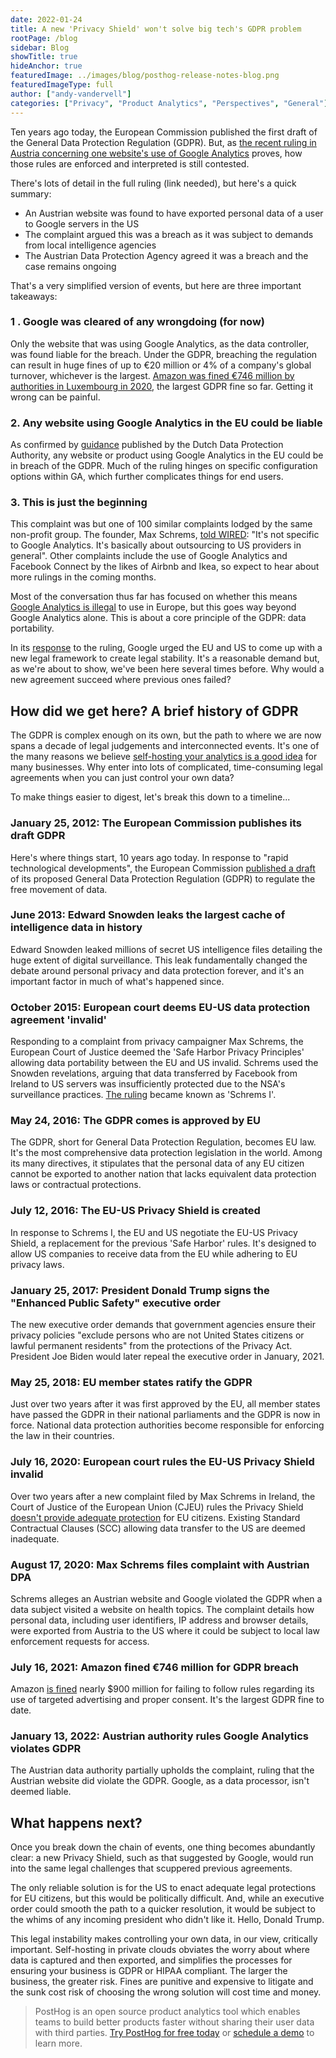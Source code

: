 ```yaml
---
date: 2022-01-24
title: A new 'Privacy Shield' won't solve big tech's GDPR problem
rootPage: /blog
sidebar: Blog
showTitle: true
hideAnchor: true
featuredImage: ../images/blog/posthog-release-notes-blog.png
featuredImageType: full
author: ["andy-vandervell"]
categories: ["Privacy", "Product Analytics", "Perspectives", "General"]
---
```


Ten years ago today, the European Commission published the first draft of the General Data Protection Regulation (GDPR). But, as [the recent ruling in Austria concerning one website's use of Google Analytics](https://isgoogleanalyticsillegal.com/) proves, how those rules are enforced and interpreted is still contested.

There's lots of detail in the full ruling (link needed), but here's a quick summary:

- An Austrian website was found to have exported personal data of a user to Google servers in the US
- The complaint argued this was a breach as it was subject to demands from local intelligence agencies
- The Austrian Data Protection Agency agreed it was a breach and the case remains ongoing 

That's a very simplified version of events, but here are three important takeaways:

### 1 . Google was cleared of any wrongdoing (for now)
Only the website that was using Google Analytics, as the data controller, was found liable for the breach. Under the GDPR, breaching the regulation can result in huge fines of up to €20 million or 4% of a company's global turnover, whichever is the largest. [Amazon was fined €746 million by authorities in Luxembourg in 2020](https://www.bbc.co.uk/news/business-58024116), the largest GDPR fine so far. Getting it wrong can be painful.

### 2. Any website using Google Analytics in the EU could be liable
As confirmed by [guidance](https://tweakers.net/nieuws/192020/autoriteit-persoonsgegevens-waarschuwt-voor-mogelijk-verbod-op-google-analytics.html) published by the Dutch Data Protection Authority, any website or product using Google Analytics in the EU could be in breach of the GDPR. Much of the ruling hinges on specific configuration options within GA, which further complicates things for end users.

### 3. This is just the beginning
This complaint was but one of 100 similar complaints lodged by the same non-profit group. The founder, Max Schrems, [told WIRED](https://www.wired.co.uk/article/google-analytics-europe-austria-privacy-shield): "It's not specific to Google Analytics. It's basically about outsourcing to US providers in general". Other complaints include the use of Google Analytics and Facebook Connect by the likes of Airbnb and Ikea, so expect to hear about more rulings in the coming months.

Most of the conversation thus far has focused on whether this means [Google Analytics is illegal](https://isgoogleanalyticsillegal.com/) to use in Europe, but this goes way beyond Google Analytics alone. This is about a core principle of the GDPR: data portability.

In its [response](https://blog.google/around-the-globe/google-europe/its-time-for-a-new-eu-us-data-transfer-framework/) to the ruling, Google urged the EU and US to come up with a new legal framework to create legal stability. It's a reasonable demand but, as we're about to show, we've been here several times before. Why would a new agreement succeed where previous ones failed?

## How did we get here? A brief history of GDPR
The GDPR is complex enough on its own, but the path to where we are now spans a decade of legal judgements and interconnected events. It's one of the many reasons we believe [self-hosting your analytics is a good idea](https://posthog.com/blog/why-companies-self-host) for many businesses. Why enter into lots of complicated, time-consuming legal agreements when you can just control your own data?

To make things easier to digest, let's break this down to a timeline...

### January 25, 2012: The European Commission publishes its draft GDPR
Here's where things start, 10 years ago today. In response to "rapid technological developments", the European Commission [published a draft](https://web.archive.org/web/20121203024154/http://ec.europa.eu/justice/data-protection/document/review2012/com_2012_11_en.pdf) of its proposed General Data Protection Regulation (GDPR) to regulate the free movement of data. 

### June 2013: Edward Snowden leaks the largest cache of intelligence data in history
Edward Snowden leaked millions of secret US intelligence files detailing the huge extent of digital surveillance. This leak fundamentally changed the debate around personal privacy and data protection forever, and it's an important factor in much of what's happened since.

### October 2015: European court deems EU-US data protection agreement 'invalid'
Responding to a complaint from privacy campaigner Max Schrems, the European Court of Justice deemed the 'Safe Harbor Privacy Principles' allowing data portability between the EU and US invalid. Schrems used the Snowden revelations, arguing that data transferred by Facebook from Ireland to US servers was insufficiently protected due to the NSA's surveillance practices. [The ruling](https://iapp.org/resources/article/schrems-i/) became known as 'Schrems I'.

### May 24, 2016: The GDPR comes is approved by EU
The GDPR, short for General Data Protection Regulation, becomes EU law. It's the most comprehensive data protection legislation in the world. Among its many directives, it stipulates that the personal data of any EU citizen cannot be exported to another nation that lacks equivalent data protection laws or contractual protections.   

### July 12, 2016: The EU-US Privacy Shield is created
In response to Schrems I, the EU and US negotiate the EU-US Privacy Shield, a replacement for the previous 'Safe Harbor' rules. It's designed to allow US companies to receive data from the EU while adhering to EU privacy laws.

### January 25, 2017: President Donald Trump signs the "Enhanced Public Safety" executive order
The new executive order demands that government agencies ensure their privacy policies "exclude persons who are not United States citizens or lawful permanent residents" from the protections of the Privacy Act. President Joe Biden would later repeal the executive order in January, 2021.

### May 25, 2018: EU member states ratify the GDPR
Just over two years after it was first approved by the EU, all member states have passed the GDPR in their national parliaments and the GDPR is now in force. National data protection authorities become responsible for enforcing the law in their countries.

### July 16, 2020: European court rules the EU-US Privacy Shield invalid
Over two years after a new complaint filed by Max Schrems in Ireland, the Court of Justice of the European Union (CJEU) rules the Privacy Shield [doesn't provide adequate protection](https://gdprhub.eu/index.php?title=CJEU_-_C-311/18_-_Schrems_II) for EU citizens. Existing Standard Contractual Clauses (SCC) allowing data transfer to the US are deemed inadequate.

### August 17, 2020: Max Schrems files complaint with Austrian DPA
Schrems alleges an Austrian website and Google violated the GDPR when a data subject visited a website on health topics. The complaint details how personal data, including user identifiers, IP address and browser details, were exported from Austria to the US where it could be subject to local law enforcement requests for access.

### July 16, 2021: Amazon fined €746 million for GDPR breach
Amazon [is fined](https://www.wired.co.uk/article/amazon-gdpr-fine) nearly $900 million for failing to follow rules regarding its use of targeted advertising and proper consent. It's the largest GDPR fine to date.

### January 13, 2022: Austrian authority rules Google Analytics violates GDPR
The Austrian data authority partially upholds the complaint, ruling that the Austrian website did violate the GDPR. Google, as a data processor, isn't deemed liable.

## What happens next?
Once you break down the chain of events, one thing becomes abundantly clear: a new Privacy Shield, such as that suggested by Google, would run into the same legal challenges that scuppered previous agreements. 

The only reliable solution is for the US to enact adequate legal protections for EU citizens, but this would be politically difficult. And, while an executive order could smooth the path to a quicker resolution, it would be subject to the whims of any incoming president who didn't like it. Hello, Donald Trump. 

This legal instability makes controlling your own data, in our view, critically important. Self-hosting in private clouds obviates the worry about where data is captured and then exported, and simplifies the processes for ensuring your business is GDPR or HIPAA compliant. The larger the business, the greater risk. Fines are punitive and expensive to litigate and the sunk cost risk of choosing the wrong solution will cost time and money.

> PostHog is an open source product analytics tool which enables teams to build better products faster without sharing their user data with third parties. [Try PostHog for free today](/signup) or [schedule a demo](/book-a-demo) to learn more.
